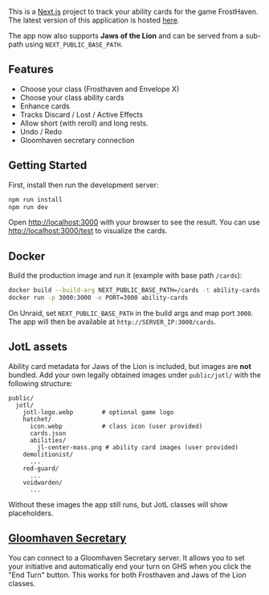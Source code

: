 This is a [Next.js](https://nextjs.org/) project to track your ability cards for the game FrostHaven.
The latest version of this application is hosted [here](https://frosthaven-cards.vercel.app).

The app now also supports **Jaws of the Lion** and can be served from a sub-path using `NEXT_PUBLIC_BASE_PATH`.

## Features

- Choose your class (Frosthaven and Envelope X)
- Choose your class ability cards
- Enhance cards
- Tracks Discard / Lost / Active Effects
- Allow short (with reroll) and long rests.
- Undo / Redo
- Gloomhaven secretary connection

## Getting Started

First, install then run the development server:

```bash
npm run install
npm run dev
```

Open [http://localhost:3000](http://localhost:3000) with your browser to see the result.
You can use [http://localhost:3000/test](http://localhost:3000/test) to visualize the cards.

## Docker

Build the production image and run it (example with base path `/cards`):

```bash
docker build --build-arg NEXT_PUBLIC_BASE_PATH=/cards -t ability-cards .
docker run -p 3000:3000 -e PORT=3000 ability-cards
```

On Unraid, set `NEXT_PUBLIC_BASE_PATH` in the build args and map port `3000`. The app will then be available at `http://SERVER_IP:3000/cards`.

## JotL assets

Ability card metadata for Jaws of the Lion is included, but images are **not** bundled. Add your own legally obtained images under `public/jotl/` with the following structure:

```
public/
  jotl/
    jotl-logo.webp        # optional game logo
    hatchet/
      icon.webp           # class icon (user provided)
      cards.json
      abilities/
        jl-center-mass.png # ability card images (user provided)
    demolitionist/
      ...
    red-guard/
      ...
    voidwarden/
      ...
```

Without these images the app still runs, but JotL classes will show placeholders.

## [Gloomhaven Secretary](https://gloomhaven-secretary.de/)

You can connect to a Gloomhaven Secretary server.
It allows you to set your initiative and automatically end your turn on GHS when you click the "End Turn" button. This works for both Frosthaven and Jaws of the Lion classes.

